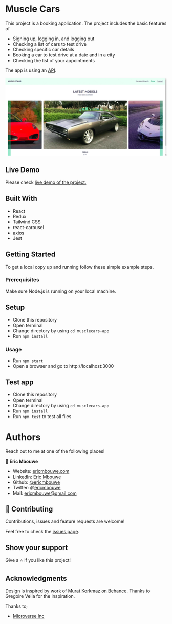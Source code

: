 # Muscle Cars

This project is a booking application. The project includes the basic features of

- Signing up, logging in, and logging out
- Checking a list of cars to test drive
- Checking specific car details
- Booking a car to test drive at a date and in a city
- Checking the list of your appointments

The app is using an [API](https://github.com/ericmbouwe/musclecars-api).

![screenshot](./public/musclecarsGif.gif)

## Live Demo
Please check [live demo of the project.](https://musclecars-app.herokuapp.com/)

## Built With

- React
- Redux
- Tailwind CSS
- react-carousel
- axios
- Jest


## Getting Started

To get a local copy up and running follow these simple example steps.

### Prerequisites

Make sure Node.js is running on your local machine.


## Setup

- Clone this repository
- Open terminal
- Change directory by using `cd musclecars-app`
- Run `npm install`


### Usage

- Run `npm start`
- Open a browser and go to http://localhost:3000

## Test app

- Clone this repository
- Open terminal
- Change directory by using `cd musclecars-app`
- Run `npm install`
- Run `npm test` to test all files

# Authors

Reach out to me at one of the following places!

👤 **Eric Mbouwe**

- Website: [ericmbouwe.com](https://ericmbouwe.netlify.app/)
- LinkedIn: [Eric Mbouwe](https://www.linkedin.com/in/ericmbouwe/)
- Github: [@ericmbouwe](https://github.com/ericmbouwe)
- Twitter: [@ericmbouwe](https://twitter.com/ericmbouwe)
- Mail: [ericmbouwe@gmail.com](mailto:ericmbouwe@gmail.com)


## 🤝 Contributing

Contributions, issues and feature requests are welcome!

Feel free to check the [issues page](https://github.com/ericmbouwe/musclecars-app/issues).

## Show your support

Give a ⭐️ if you like this project!

## Acknowledgments

Design is inspired by [work](https://www.behance.net/gallery/26425031/Vespa-Responsive-Redesign) of [Murat Korkmaz on Behance](https://www.behance.net/muratk). Thanks to Gregoire Vella for the inspiration.

Thanks to;

- [Microverse Inc](https://www.microverse.org/)
 